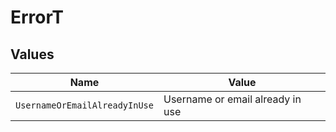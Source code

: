 # ErrorT


## Values

| Name                             | Value                            |
| -------------------------------- | -------------------------------- |
| `UsernameOrEmailAlreadyInUse`    | Username or email already in use |